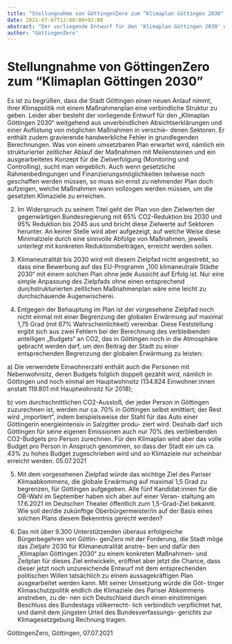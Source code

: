 ```yaml
---
title: "Stellungnahme von GöttingenZero zum “Klimaplan Göttingen 2030"
date: 2021-07-07T12:00:00+02:00
abstract: "Der vorliegende Entwurf für den 'Klimaplan Göttingen 2030' weitgehend aus unverbindlichen Absichtserklärungen und einer Auflistung von möglichen Maßnahmen in verschiedenen Sektoren. Er enthält zudem gravierende handwerkliche Fehler in grundlegenden Berechnungen. Was von einem umsetzbaren Plan erwartet wird, nämlich ein strukturierter zeitlicher Ablauf der Maßnahmen mit Meilensteinen und ein ausgearbeitetes Konzept für die Zielverfolgung (Monitoring und Controlling), sucht man vergeblich."
author: "GöttingenZero"
---
```


Stellungnahme von GöttingenZero zum “Klimaplan Göttingen 2030”
=================

 Es ist zu begrüßen, dass die Stadt Göttingen einen neuen Anlauf nimmt, ihrer Klimapolitik
mit einem Maßnahmenplan eine verbindliche Struktur zu geben. Leider aber besteht der
vorliegende Entwurf für den „Klimaplan Göttingen 2030“ weitgehend aus unverbindlichen Absichtserklärungen und einer Auflistung von möglichen Maßnahmen in verschie-
denen Sektoren. Er enthält zudem gravierende handwerkliche Fehler in grundlegenden
Berechnungen. Was von einem umsetzbaren Plan erwartet wird, nämlich ein strukturierter zeitlicher Ablauf der Maßnahmen mit Meilensteinen und ein ausgearbeitetes Konzept
für die Zielverfolgung (Monitoring und Controlling), sucht man vergeblich. Auch wenn gesetzliche Rahmenbedingungen und Finanzierungsmöglichkeiten teilweise noch geschaffen werden müssen, so muss ein ernst zu nehmender Plan doch aufzeigen, welche Maßnahmen wann vollzogen werden müssen, um die gesetzten Klimaziele zu erreichen.

2) Im Widerspruch zu seinem Titel geht der Plan von den Zielwerten der gegenwärtigen
Bundesregierung mit 65% CO2-Reduktion bis 2030 und 95% Reduktion bis 2045 aus und
bricht diese Zielwerte auf Sektoren herunter. An keiner Stelle wird aber aufgezeigt, auf
welche Weise diese Minimalziele durch eine sinnvolle Abfolge von Maßnahmen, jeweils
unterlegt mit konkreten Reduktionsbeiträgen, erreicht werden sollen.

3) Klimaneutralität bis 2030 wird mit diesem Zielpfad nicht angestrebt, so dass eine Bewerbung auf das EU-Programm „100 klimaneutrale Städte 2030“ mit einem solchen
Plan ohne jede Aussicht auf Erfolg ist. Nur eine simple Anpassung des Zielpfads ohne einen entsprechend durchstrukturierten zeitlichen Maßnahmenplan wäre eine leicht zu
durchschauende Augenwischerei.

4) Entgegen der Behauptung im Plan ist der vorgesehene Zielpfad noch nicht einmal mit
einer Begrenzung der globalen Erwärmung auf maximal 1,75 Grad (mit 67% Wahrscheinlichkeit) vereinbar. Diese Feststellung ergibt sich aus zwei Fehlern bei der Berechnung
des verbleibenden anteiligen „Budgets“ an CO2, das in Göttingen noch in die Atmosphäre
gebracht werden darf, um den Beitrag der Stadt zu einer entsprechenden Begrenzung
der globalen Erwärmung zu leisten:

a) Die verwendete Einwohnerzahl enthält auch die Personen mit Nebenwohnsitz, deren
Budgets folglich doppelt gezählt wird, nämlich in Göttingen und noch einmal am Hauptwohnsitz (134.824 Einwohner:innen anstatt 119.801 mit Hauptwohnsitz für 2018);

b) vom durchschnittlichen CO2-Ausstoß, der jeder Person in Göttingen zuzurechnen ist,
werden nur ca. 70% in Göttingen selbst emittiert; der Rest wird „importiert“, indem beispielsweise der Stahl für das Auto einer Göttingerin energieintensiv in Salzgitter produ-
ziert wird. Deshalb darf sich Göttingen für seine eigenen Emissionen auch nur 70% des
verbleibenden CO2-Budgets pro Person zurechnen. Für den Klimaplan wird aber das volle
Budget pro Person in Anspruch genommen, so dass der Stadt ein um ca. 43% zu hohes
Budget zugeschrieben wird und so Klimaziele nur scheinbar erreicht werden.
05.07.2021

5) Mit dem vorgesehenen Zielpfad würde das wichtige Ziel des Pariser Klimaabkommens,
die globale Erwärmung auf maximal 1,5 Grad zu begrenzen, für Göttingen aufgegeben.
Alle fünf Kandidat:innen für die OB-Wahl im September haben sich aber auf einer Veran-
staltung am 17.6.2021 im Deutschen Theater öffentlich zum 1,5-Grad-Ziel bekannt. Wie
soll der/die zukünftige Oberbürgermeister/in auf der Basis eines solchen Plans diesem
Bekenntnis gerecht werden?

6) Das mit über 9.300 Unterstützenden überaus erfolgreiche Bürgerbegehren von Göttin-
genZero mit der Forderung, die Stadt möge das Zieljahr 2030 für Klimaneutralität anstre-
ben und dafür den „Klimaplan Göttingen 2030“ zu einem konkreten Maßnahmen- und
Zeitplan für dieses Ziel entwickeln, eröffnet aber jetzt die Chance, dass dieser jetzt noch
unzureichende Entwurf mit dem entsprechenden politischen Willen tatsächlich zu einem
aussagekräftigen Plan ausgearbeitet werden kann. Mit seiner Umsetzung würde die Göt-
tinger Klimaschutzpolitik endlich die Klimaziele des Pariser Abkommens anstreben, zu de-
nen sich Deutschland durch einen einstimmigen Beschluss des Bundestags völkerrecht-
lich verbindlich verpflichtet hat, und damit dem jüngsten Urteil des Bundesverfassungs-
gerichts zur Klimagesetzgebung Rechnung tragen.

GöttingenZero, Göttingen, 07.07.2021
